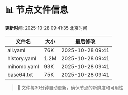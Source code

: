 # 📊 节点文件信息

**更新时间**: 2025-10-28 09:41:35 北京时间

| 文件名 | 大小 | 最后修改 |
|--------|------|----------|
| all.yaml | 76K | 2025-10-28 09:41 |
| history.yaml | 1.2M | 2025-10-28 09:41 |
| mihomo.yaml | 93K | 2025-10-28 09:41 |
| base64.txt | 75K | 2025-10-28 09:41 |

> 🔄 文件每30分钟自动更新，确保节点的新鲜度和可用性
